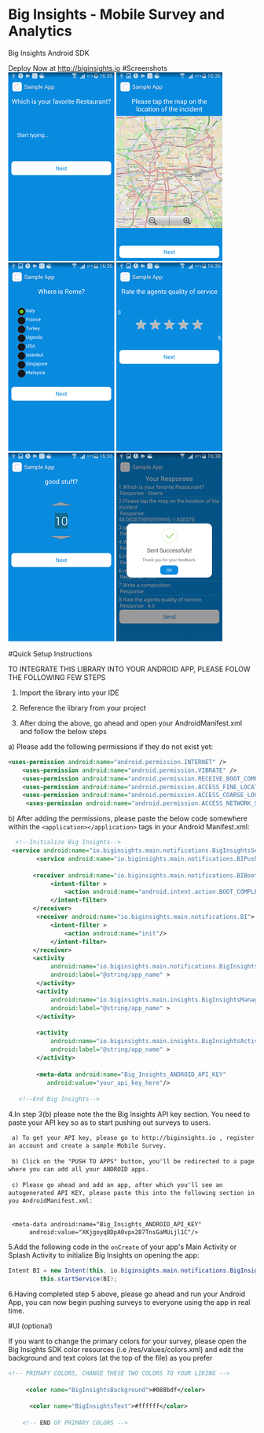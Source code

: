 # Big Insights - Mobile Survey and Analytics
Big Insights Android SDK

Deploy Now at http://biginsights.io
#Screenshots
![Textbox](screenshots/1.png)
![Map](screenshots/2.png)
![Radio button](screenshots/3.png)
![Star Rating](screenshots/4.png)
![Number Scale](screenshots/5.png)
![Sent](screenshots/7.png)




#Quick Setup Instructions

TO INTEGRATE THIS LIBRARY INTO YOUR ANDROID APP, PLEASE FOLOW THE FOLLOWING FEW STEPS

1. Import the library into your IDE

2. Reference the library from your project

3. After doing the above, go ahead and open your AndroidManifest.xml and follow the below steps

 a) Please add the following permissions if they do not exist yet:
 
 ```xml
 <uses-permission android:name="android.permission.INTERNET" />
     <uses-permission android:name="android.permission.VIBRATE" />
     <uses-permission android:name="android.permission.RECEIVE_BOOT_COMPLETED" />
     <uses-permission android:name="android.permission.ACCESS_FINE_LOCATION" />
     <uses-permission android:name="android.permission.ACCESS_COARSE_LOCATION" />
      <uses-permission android:name="android.permission.ACCESS_NETWORK_STATE" />
```

 b) After adding the permissions, please paste the below code somewhere within the ``` <application></application> ``` tags in your Android    Manifest.xml:

```xml
  <!--Initialize Big Insights-->
 <service android:name="io.biginsights.main.notifications.BigInsightsService" />
        <service android:name="io.biginsights.main.notifications.BIPushService" />
         
       <receiver android:name="io.biginsights.main.notifications.BIBootReceiver">
		    <intent-filter >
		        <action android:name="android.intent.action.BOOT_COMPLETED"/>
		    </intent-filter>
       </receiver>
        <receiver android:name="io.biginsights.main.notifications.BI">
		    <intent-filter >
		        <action android:name="init"/>
		    </intent-filter>
       </receiver>
       <activity
            android:name="io.biginsights.main.notifications.BigInsightsMain"
            android:label="@string/app_name" >
        </activity>
        <activity
            android:name="io.biginsights.main.insights.BigInsightsManager"
            android:label="@string/app_name" >
        </activity>
        
        <activity
            android:name="io.biginsights.main.insights.BigInsightsActivity"
            android:label="@string/app_name" >
        </activity>
        
        <meta-data android:name="Big_Insights_ANDROID_API_KEY"
           android:value="your_api_key_here"/>
		   
   <!--End Big Insights-->
   ```
   
 4.In step 3(b) please note the the Big Insights API key section. You need to paste your API key so as to start pushing out surveys to users.
     
	 a) To get your API key, please go to http://biginsights.io , register an account and create a sample Mobile Survey.

	 b) Click on the "PUSH TO APPS" button, you'll be redirected to a page where you can add all your ANDROID apps. 
	 
	 c) Please go ahead and add an app, after which you'll see an autogenerated API KEY, please paste this into the following section in you AndroidManifest.xml:
	 
	 
	 <meta-data android:name="Big_Insights_ANDROID_API_KEY"
          android:value="XKjgoyqBDpA0vpx287TnsGaMUijl1C"/>
	 


5.Add the following code in the ``` onCreate ``` of your app's Main Activity or Splash Activity to initialize Big Insights on opening the app: 

```java
Intent BI = new Intent(this, io.biginsights.main.notifications.BigInsightsService.class);
         this.startService(BI);
```


6.Having completed step 5 above, please go ahead and run your Android App, you can now begin pushing surveys to everyone using the app in real time.

#UI (optional)

If you want to change the primary colors for your survey, please open the Big Insights SDK color resources (i.e /res/values/colors.xml) and edit the background and text colors (at the top of the file) as you prefer

```xml
<!-- PRIMARY COLORS, CHANGE THESE TWO COLORS TO YOUR LIKING -->
    
     <color name="BigInsightsBackground">#088bdf</color>
     
      <color name="BigInsightsText">#ffffff</color>
      
    <!-- END OF PRIMARY COLORS -->
```

